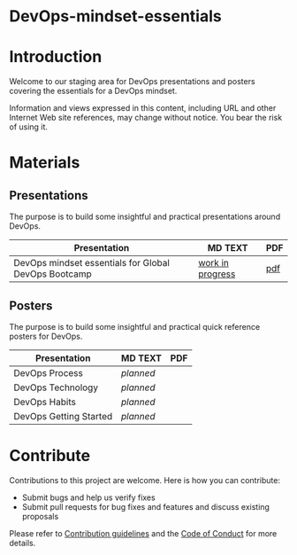 # DevOps-mindset-essentials

# Introduction 
Welcome to our staging area for DevOps presentations and posters covering the essentials for a DevOps mindset. 

Information and views expressed in this content, including URL and other Internet Web site references, may change without
notice. You bear the risk of using it.

# Materials

## Presentations
The purpose is to build some insightful and practical presentations around DevOps.

| Presentation | MD TEXT | PDF |
|--------------|---------|-----|
| DevOps mindset essentials for Global DevOps Bootcamp | [work in progress](src/presentations/devops-mindset-essentials-gdbc.md)|[pdf](src/presentations/devops-mindset-essentials-gdbc.pdf)|

## Posters
The purpose is to build some insightful and practical quick reference posters for DevOps.

| Presentation | MD TEXT | PDF |
|--------------|---------|-----|
| DevOps Process | *planned* || 
| DevOps Technology | *planned* ||
| DevOps Habits | *planned* || 
| DevOps Getting Started | *planned* ||

# Contribute
Contributions to this project are welcome. Here is how you can contribute:  

- Submit bugs and help us verify fixes  
- Submit pull requests for bug fixes and features and discuss existing proposals   

Please refer to [Contribution guidelines](.github/CONTRIBUTING.md) and the [Code of Conduct](.github/COC.md) for more details.
